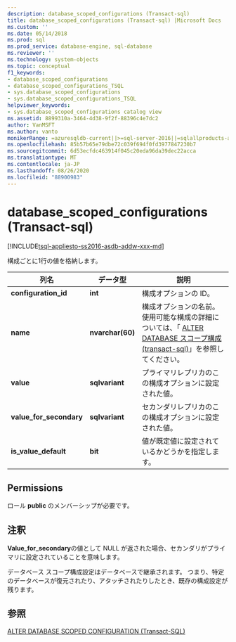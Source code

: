 ```yaml
---
description: database_scoped_configurations (Transact-sql)
title: database_scoped_configurations (Transact-sql) |Microsoft Docs
ms.custom: ''
ms.date: 05/14/2018
ms.prod: sql
ms.prod_service: database-engine, sql-database
ms.reviewer: ''
ms.technology: system-objects
ms.topic: conceptual
f1_keywords:
- database_scoped_configurations
- database_scoped_configurations_TSQL
- sys.database_scoped_configurations
- sys.database_scoped_configurations_TSQL
helpviewer_keywords:
- sys.database_scoped_configurations catalog view
ms.assetid: 8899310a-3464-4d38-9f2f-88396c4e7dc2
author: VanMSFT
ms.author: vanto
monikerRange: =azuresqldb-current||>=sql-server-2016||=sqlallproducts-allversions||>=sql-server-linux-2017||=azuresqldb-mi-current||= azure-sqldw-latest
ms.openlocfilehash: 85b57b65e79dbe72c039f694f0fd3977847230b7
ms.sourcegitcommit: 6d53ecfdc463914f045c20eda96da39dec22acca
ms.translationtype: MT
ms.contentlocale: ja-JP
ms.lasthandoff: 08/26/2020
ms.locfileid: "88900983"
---
```

# <a name="sysdatabase_scoped_configurations-transact-sql"></a>database_scoped_configurations (Transact-sql)

[!INCLUDE[tsql-appliesto-ss2016-asdb-addw-xxx-md](../../includes/tsql-appliesto-ss2016-asdb-asdw-xxx-md.md)]

構成ごとに1行の値を格納します。 

|列名|データ型|説明|
|-----------------|---------------|-----------------|
|**configuration_id**|**int**|構成オプションの ID。|
|**name**|**nvarchar(60)**|構成オプションの名前。 使用可能な構成の詳細については、「 [ALTER DATABASE スコープ構成 &#40;transact-sql&#41;](../../t-sql/statements/alter-database-scoped-configuration-transact-sql.md)」を参照してください。|
|**value**|**sqlvariant**|プライマリレプリカのこの構成オプションに設定された値。|
|**value_for_secondary**|**sqlvariant**|セカンダリレプリカのこの構成オプションに設定された値。|
|**is_value_default**|**bit** |値が既定値に設定されているかどうかを指定します。|

## <a name="permissions"></a><a name="Permissions"></a> Permissions

ロール **public** のメンバーシップが必要です。

## <a name="remarks"></a>注釈

**Value_for_secondary**の値として NULL が返された場合、セカンダリがプライマリに設定されていることを意味します。
 
データベース スコープ構成設定はデータベースで継承されます。 つまり、特定のデータベースが復元されたり、アタッチされたりしたとき、既存の構成設定が残ります。

## <a name="see-also"></a>参照

[ALTER DATABASE SCOPED CONFIGURATION (Transact-SQL)](../../t-sql/statements/alter-database-scoped-configuration-transact-sql.md)
